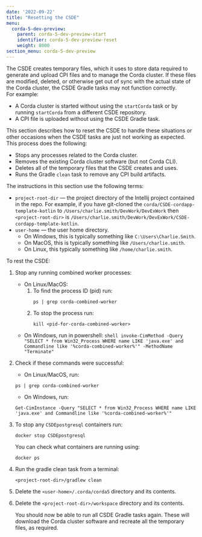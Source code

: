 ```yaml
---
date: '2022-09-22'
title: "Resetting the CSDE"
menu:
  corda-5-dev-preview:
    parent: corda-5-dev-preview-start
    identifier: corda-5-dev-preview-reset
    weight: 8000
section_menu: corda-5-dev-preview
---
```

The CSDE creates temporary files, which it uses to store data required to generate and upload CPI files and to manage the Corda cluster.
If these files are modified, deleted, or otherwise get out of sync with the actual state of the Corda cluster, the CSDE Gradle tasks may not function correctly.   
For example:
* A Corda cluster is started without using the `startCorda` task or by running `startCorda` from a different CSDE repository.
* A CPI file is uploaded without using the CSDE Gradle task.

This section describes how to reset the CSDE to handle these situations or other occasions when the CSDE tasks are just not working as expected. This process does the following:
* Stops any processes related to the Corda cluster.
* Removes the existing Corda cluster software (but not Corda CLI).
* Deletes all of the temporary files that the CSDE creates and uses.
* Runs the Gradle `clean` task to remove any CPI build artifacts.

The instructions in this section use the following terms:
* `project-root-dir` — the project directory of the Intellij project contained in the repo.
   For example, if you have git-cloned the `corda/CSDE-cordapp-template-kotlin` to `/Users/charlie.smith/DevWork/DevExWork` then `<project-root-dir>` is `/Users/charlie.smith/DevWork/DevExWork/CSDE-cordapp-template-kotlin`.
* `user-home` — the user home directory.
   * On Windows, this is typically something like `C:\Users\Charlie.Smith`.
   * On MacOS, this is typically something like `/Users/charlie.smith`.
   * On Linux, this typically something like `/home/charlie.smith`.

To rest the CSDE:
1. Stop any running combined worker processes:
   * On Linux/MacOS:
      1. To find the process ID (pid) run:
         ```shell
         ps | grep corda-combined-worker
         ```
      2. To stop the process run:
         ```shell
         kill <pid-for-corda-combined-worker>
         ```
   * On Windows, run in powershell:
         ```shell
         invoke-CimMethod -Query "SELECT * from Win32_Process WHERE name LIKE 'java.exe' and Commandline like '%corda-combined-worker%'" -MethodName "Terminate"
         ```
2. Check if these commands were successful:
   * On Linux/MacOS, run:
   ```shell
   ps | grep corda-combined-worker
   ```
   * On Windows, run:
   ```shell
   Get-CimInstance -Query "SELECT * from Win32_Process WHERE name LIKE 'java.exe' and Commandline like '%corda-combined-worker%'"
   ```
3. To stop any `CSDEpostgresql` containers run:
   ```shell
   docker stop CSDEpostgresql
   ```
   You can check what containers are running using:
   ```shell
   docker ps
   ```
4. Run the gradle clean task from a terminal:
   ```shell
   <project-root-dir>/gradlew clean
   ```
5. Delete the `<user-home>/.corda/corda5` directory and its contents.

6. Delete the `<project-root-dir>/workspace` directory and its contents.

   You should now be able to run all CSDE Gradle tasks again. These will download the Corda cluster software and recreate all the temporary files, as required.

